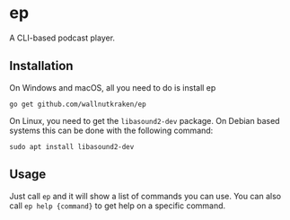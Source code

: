# ep

A CLI-based podcast player.

## Installation

On Windows and macOS, all you need to do is install ep

```
go get github.com/wallnutkraken/ep
```

On Linux, you need to get the `libasound2-dev` package. On Debian based systems this can be done with the following command:

```
sudo apt install libasound2-dev
```

## Usage

Just call `ep` and it will show a list of commands you can use. You can also call `ep help {command}` to get help on a specific command.
